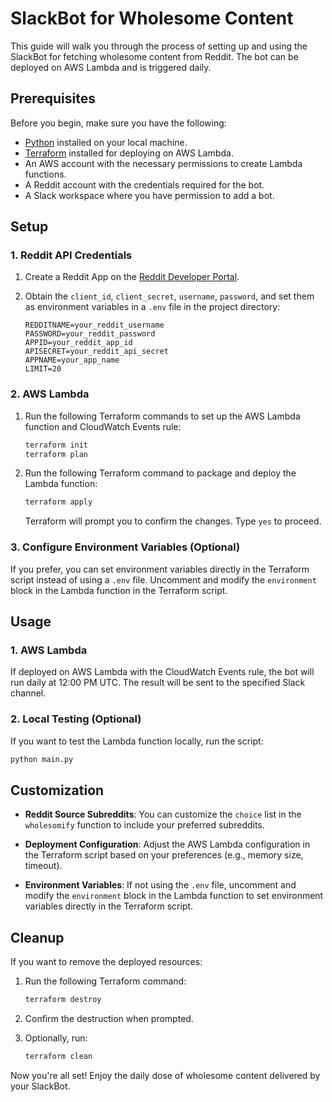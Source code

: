 # SlackBot for Wholesome Content
This guide will walk you through the process of setting up and using the SlackBot for fetching wholesome content from Reddit. The bot can be deployed on AWS Lambda and is triggered daily.

## Prerequisites

Before you begin, make sure you have the following:

- [Python](https://www.python.org/) installed on your local machine.
- [Terraform](https://www.terraform.io/) installed for deploying on AWS Lambda.
- An AWS account with the necessary permissions to create Lambda functions.
- A Reddit account with the credentials required for the bot.
- A Slack workspace where you have permission to add a bot.

## Setup

### 1. Reddit API Credentials

1. Create a Reddit App on the [Reddit Developer Portal](https://www.reddit.com/prefs/apps).
2. Obtain the `client_id`, `client_secret`, `username`, `password`, and set them as environment variables in a `.env` file in the project directory:

    ```env
    REDDITNAME=your_reddit_username
    PASSWORD=your_reddit_password
    APPID=your_reddit_app_id
    APISECRET=your_reddit_api_secret
    APPNAME=your_app_name
    LIMIT=20
    ```

### 2. AWS Lambda

1. Run the following Terraform commands to set up the AWS Lambda function and CloudWatch Events rule:

    ```bash
    terraform init
    terraform plan
    ```

2. Run the following Terraform command to package and deploy the Lambda function:

    ```bash
    terraform apply
    ```

    Terraform will prompt you to confirm the changes. Type `yes` to proceed.

### 3. Configure Environment Variables (Optional)

If you prefer, you can set environment variables directly in the Terraform script instead of using a `.env` file. Uncomment and modify the `environment` block in the Lambda function in the Terraform script.

## Usage

### 1. AWS Lambda

If deployed on AWS Lambda with the CloudWatch Events rule, the bot will run daily at 12:00 PM UTC. The result will be sent to the specified Slack channel.

### 2. Local Testing (Optional)

If you want to test the Lambda function locally, run the script:

```bash
python main.py
```

## Customization

- **Reddit Source Subreddits**: You can customize the `choice` list in the `wholesomify` function to include your preferred subreddits.
  
- **Deployment Configuration**: Adjust the AWS Lambda configuration in the Terraform script based on your preferences (e.g., memory size, timeout).

- **Environment Variables**: If not using the `.env` file, uncomment and modify the `environment` block in the Lambda function to set environment variables directly in the Terraform script.

## Cleanup

If you want to remove the deployed resources:

1. Run the following Terraform command:

    ```bash
    terraform destroy
    ```

2. Confirm the destruction when prompted.

3. Optionally, run:

    ```bash
    terraform clean
    ```

Now you're all set! Enjoy the daily dose of wholesome content delivered by your SlackBot.